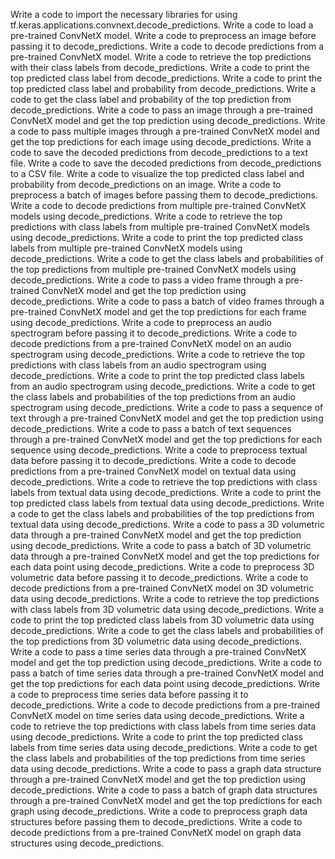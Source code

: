 Write a code to import the necessary libraries for using tf.keras.applications.convnext.decode_predictions.
Write a code to load a pre-trained ConvNetX model.
Write a code to preprocess an image before passing it to decode_predictions.
Write a code to decode predictions from a pre-trained ConvNetX model.
Write a code to retrieve the top predictions with their class labels from decode_predictions.
Write a code to print the top predicted class label from decode_predictions.
Write a code to print the top predicted class label and probability from decode_predictions.
Write a code to get the class label and probability of the top prediction from decode_predictions.
Write a code to pass an image through a pre-trained ConvNetX model and get the top prediction using decode_predictions.
Write a code to pass multiple images through a pre-trained ConvNetX model and get the top predictions for each image using decode_predictions.
Write a code to save the decoded predictions from decode_predictions to a text file.
Write a code to save the decoded predictions from decode_predictions to a CSV file.
Write a code to visualize the top predicted class label and probability from decode_predictions on an image.
Write a code to preprocess a batch of images before passing them to decode_predictions.
Write a code to decode predictions from multiple pre-trained ConvNetX models using decode_predictions.
Write a code to retrieve the top predictions with class labels from multiple pre-trained ConvNetX models using decode_predictions.
Write a code to print the top predicted class labels from multiple pre-trained ConvNetX models using decode_predictions.
Write a code to get the class labels and probabilities of the top predictions from multiple pre-trained ConvNetX models using decode_predictions.
Write a code to pass a video frame through a pre-trained ConvNetX model and get the top prediction using decode_predictions.
Write a code to pass a batch of video frames through a pre-trained ConvNetX model and get the top predictions for each frame using decode_predictions.
Write a code to preprocess an audio spectrogram before passing it to decode_predictions.
Write a code to decode predictions from a pre-trained ConvNetX model on an audio spectrogram using decode_predictions.
Write a code to retrieve the top predictions with class labels from an audio spectrogram using decode_predictions.
Write a code to print the top predicted class labels from an audio spectrogram using decode_predictions.
Write a code to get the class labels and probabilities of the top predictions from an audio spectrogram using decode_predictions.
Write a code to pass a sequence of text through a pre-trained ConvNetX model and get the top prediction using decode_predictions.
Write a code to pass a batch of text sequences through a pre-trained ConvNetX model and get the top predictions for each sequence using decode_predictions.
Write a code to preprocess textual data before passing it to decode_predictions.
Write a code to decode predictions from a pre-trained ConvNetX model on textual data using decode_predictions.
Write a code to retrieve the top predictions with class labels from textual data using decode_predictions.
Write a code to print the top predicted class labels from textual data using decode_predictions.
Write a code to get the class labels and probabilities of the top predictions from textual data using decode_predictions.
Write a code to pass a 3D volumetric data through a pre-trained ConvNetX model and get the top prediction using decode_predictions.
Write a code to pass a batch of 3D volumetric data through a pre-trained ConvNetX model and get the top predictions for each data point using decode_predictions.
Write a code to preprocess 3D volumetric data before passing it to decode_predictions.
Write a code to decode predictions from a pre-trained ConvNetX model on 3D volumetric data using decode_predictions.
Write a code to retrieve the top predictions with class labels from 3D volumetric data using decode_predictions.
Write a code to print the top predicted class labels from 3D volumetric data using decode_predictions.
Write a code to get the class labels and probabilities of the top predictions from 3D volumetric data using decode_predictions.
Write a code to pass a time series data through a pre-trained ConvNetX model and get the top prediction using decode_predictions.
Write a code to pass a batch of time series data through a pre-trained ConvNetX model and get the top predictions for each data point using decode_predictions.
Write a code to preprocess time series data before passing it to decode_predictions.
Write a code to decode predictions from a pre-trained ConvNetX model on time series data using decode_predictions.
Write a code to retrieve the top predictions with class labels from time series data using decode_predictions.
Write a code to print the top predicted class labels from time series data using decode_predictions.
Write a code to get the class labels and probabilities of the top predictions from time series data using decode_predictions.
Write a code to pass a graph data structure through a pre-trained ConvNetX model and get the top prediction using decode_predictions.
Write a code to pass a batch of graph data structures through a pre-trained ConvNetX model and get the top predictions for each graph using decode_predictions.
Write a code to preprocess graph data structures before passing them to decode_predictions.
Write a code to decode predictions from a pre-trained ConvNetX model on graph data structures using decode_predictions.
